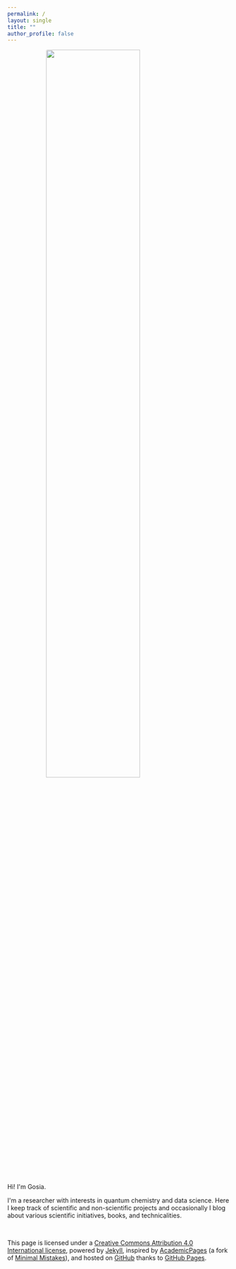 ```yaml
---
permalink: /
layout: single
title: ""
author_profile: false
---
```


<html>
<head>
<meta name="viewport" content="width=device-width, initial-scale=1">
<style>
img {
  display: block;
  border-radius: 3px;
  margin-left: auto;
  margin-right: auto;
}
</style>
</head>
<body>

<img src="{{site.baseurl}}/assets/images/profile_pics/profile.jpg" alt="" style="width: 65%;" align="middle">

</body>
</html>

<br>


Hi! I'm Gosia.

I'm a researcher with interests in quantum chemistry and data science. 
Here I keep track of scientific and non-scientific projects and occasionally I blog about various scientific initiatives, books, and technicalities.


<br>

This page is licensed under a [Creative Commons Attribution 4.0 International license](https://creativecommons.org/licenses/by/4.0/), powered by [Jekyll](https://jekyllrb.com/), inspired by [AcademicPages](https://github.com/academicpages/academicpages.github.io) (a fork of [Minimal Mistakes](https://mademistakes.com/work/minimal-mistakes-jekyll-theme/)), and hosted on [GitHub](https://github.com/gosiao/gosiao.github.com) thanks to [GitHub Pages](https://pages.github.com/).

